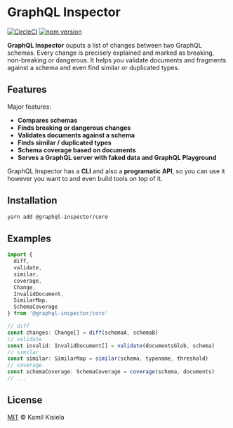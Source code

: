 # GraphQL Inspector

[![CircleCI](https://circleci.com/gh/kamilkisiela/graphql-inspector.svg?style=shield&circle-token=d1cd06aba321ee2b7bf8bd2041104643639463b0)](https://circleci.com/gh/kamilkisiela/graphql-inspector)
[![npm version](https://badge.fury.io/js/@graphql-inspector/core.svg)](https://npmjs.com/package/@graphql-inspector/core)

**GraphQL Inspector** ouputs a list of changes between two GraphQL schemas. Every change is precisely explained and
marked as breaking, non-breaking or dangerous. It helps you validate documents and fragments against a schema and even
find similar or duplicated types.

## Features

Major features:

- **Compares schemas**
- **Finds breaking or dangerous changes**
- **Validates documents against a schema**
- **Finds similar / duplicated types**
- **Schema coverage based on documents**
- **Serves a GraphQL server with faked data and GraphQL Playground**

GraphQL Inspector has a **CLI** and also a **programatic API**, so you can use it however you want to and even build
tools on top of it.

## Installation

```bash
yarn add @graphql-inspector/core
```

## Examples

```typescript
import {
  diff,
  validate,
  similar,
  coverage,
  Change,
  InvalidDocument,
  SimilarMap,
  SchemaCoverage
} from '@graphql-inspector/core'

// diff
const changes: Change[] = diff(schemaA, schemaB)
// validate
const invalid: InvalidDocument[] = validate(documentsGlob, schema)
// similar
const similar: SimilarMap = similar(schema, typename, threshold)
// coverage
const schemaCoverage: SchemaCoverage = coverage(schema, documents)
// ...
```

## License

[MIT](https://github.com/kamilkisiela/graphql-inspector/blob/master/LICENSE) © Kamil Kisiela
